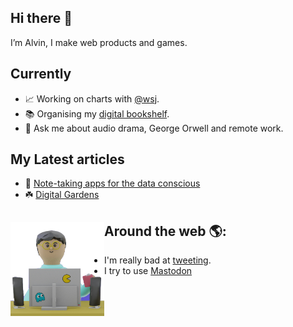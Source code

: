 ## Hi there 👋

I’m Alvin, I make web products and games.

## Currently

- 📈 Working on charts with [@wsj](https://github.com/wsj).
- 📚 Organising my [digital bookshelf](https://alvin.codes/reading).
- 💬 Ask me about audio drama, George Orwell and remote work.

## My Latest articles

- 📝 [Note-taking apps for the data conscious](https://alvin.codes/writing/note-taking-apps)
- ☘️ [Digital Gardens](https://alvin.codes/writing/digital-gardens)

## Around the web 🌎: <a href="https://alvin.codes/writing"><img align="left" width="150" height="150" src="https://github.com/alvinometric/alvinometric/blob/main/character-transparent.png"></a>

- I'm really bad at [tweeting](https://twitter.com/alvinometric).
- I try to use [Mastodon](https://mastodon.social/@alvin)
